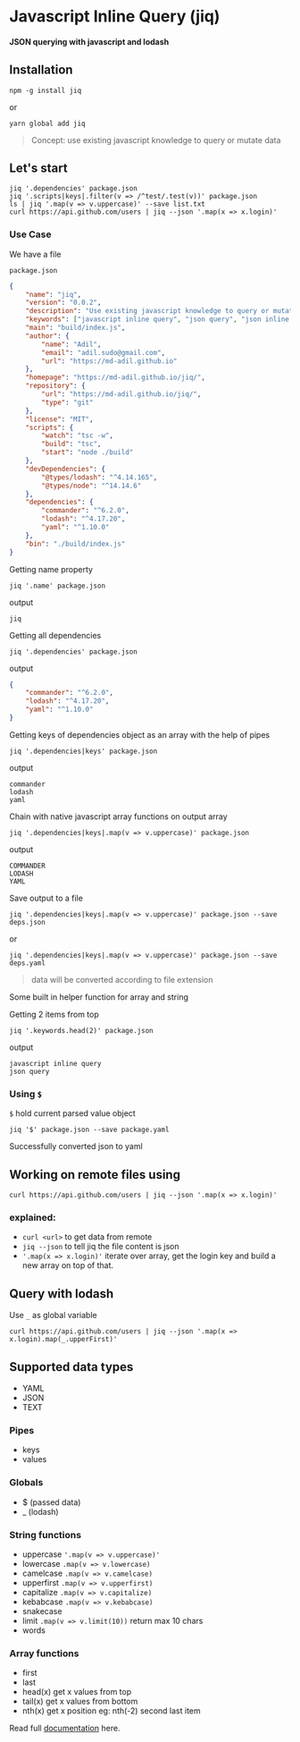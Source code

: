 # Javascript Inline Query (jiq)
#### JSON querying with javascript and lodash

## Installation

    npm -g install jiq

or

    yarn global add jiq

> Concept: use existing javascript knowledge to query or mutate data


## Let's start

    jiq '.dependencies' package.json
    jiq '.scripts|keys|.filter(v => /^test/.test(v))' package.json
    ls | jiq '.map(v => v.uppercase)' --save list.txt
    curl https://api.github.com/users | jiq --json '.map(x => x.login)'

### Use Case

We have a file

    package.json

```json
{
    "name": "jiq",
    "version": "0.0.2",
    "description": "Use existing javascript knowledge to query or mutate data",
    "keywords": ["javascript inline query", "json query", "json inline query", "json", "yaml", "query"],
    "main": "build/index.js",
    "author": {
        "name": "Adil",
        "email": "adil.sudo@gmail.com",
        "url": "https://md-adil.github.io"
    },
    "homepage": "https://md-adil.github.io/jiq/",
    "repository": {
        "url": "https://md-adil.github.io/jiq/",
        "type": "git"
    },
    "license": "MIT",
    "scripts": {
        "watch": "tsc -w",
        "build": "tsc",
        "start": "node ./build"
    },
    "devDependencies": {
        "@types/lodash": "^4.14.165",
        "@types/node": "^14.14.6"
    },
    "dependencies": {
        "commander": "^6.2.0",
        "lodash": "^4.17.20",
        "yaml": "^1.10.0"
    },
    "bin": "./build/index.js"
}
```

Getting name property

    jiq '.name' package.json

output

    jiq

Getting all dependencies

    jiq '.dependencies' package.json

output

```json
{
    "commander": "^6.2.0",
    "lodash": "^4.17.20",
    "yaml": "^1.10.0"
}
```

Getting keys of dependencies object as an array with the help of pipes

    jiq '.dependencies|keys' package.json

output

    commander
    lodash
    yaml

Chain with native javascript array functions on output array

    jiq '.dependencies|keys|.map(v => v.uppercase)' package.json

output 

    COMMANDER
    LODASH
    YAML

Save output to a file

    jiq '.dependencies|keys|.map(v => v.uppercase)' package.json --save deps.json

or

    jiq '.dependencies|keys|.map(v => v.uppercase)' package.json --save deps.yaml

> data will be converted according to file extension 

Some built in helper function for array and string

Getting 2 items from top

    jiq '.keywords.head(2)' package.json

output

    javascript inline query
    json query

### Using `$`

`$` hold current parsed value object

    jiq '$' package.json --save package.yaml

Successfully converted json to yaml

## Working on remote files using

    curl https://api.github.com/users | jiq --json '.map(x => x.login)'

### explained:

* `curl <url>` to get data from remote
* `jiq --json` to tell jiq the file content is json
* `'.map(x => x.login)'` iterate over array, get the login key and build a new array on top of that.

## Query with lodash

Use `_` as global variable

    curl https://api.github.com/users | jiq --json '.map(x => x.login).map(_.upperFirst)'

## Supported data types

* YAML
* JSON
* TEXT

### Pipes

* keys
* values

### Globals

* $ (passed data)
* _ (lodash)

### String functions

* uppercase
    `'.map(v => v.uppercase)'`
* lowercase `.map(v => v.lowercase)`
* camelcase `.map(v => v.camelcase)`
* upperfirst `.map(v => v.upperfirst)`
* capitalize `.map(v => v.capitalize)`
* kebabcase `.map(v => v.kebabcase)`
* snakecase
* limit `.map(v => v.limit(10))` return max 10 chars
* words

### Array functions

* first
* last
* head(x) get x values from top
* tail(x) get x values from bottom
* nth(x) get x position eg: nth(-2) second last item

Read full [documentation](https://md-adil.github.io/jiq/) here.
